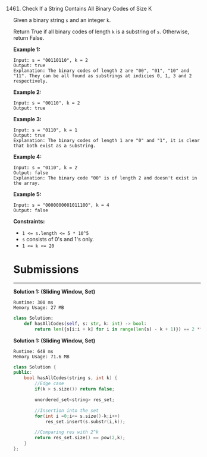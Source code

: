 1461. Check If a String Contains All Binary Codes of Size K

Given a binary string `s` and an integer `k`.

Return True if all binary codes of length `k` is a substring of `s`. Otherwise, return False.

 

**Example 1:**
```
Input: s = "00110110", k = 2
Output: true
Explanation: The binary codes of length 2 are "00", "01", "10" and "11". They can be all found as substrings at indicies 0, 1, 3 and 2 respectively.
```

**Example 2:**
```
Input: s = "00110", k = 2
Output: true
```

**Example 3:**
```
Input: s = "0110", k = 1
Output: true
Explanation: The binary codes of length 1 are "0" and "1", it is clear that both exist as a substring. 
```

**Example 4:**
```
Input: s = "0110", k = 2
Output: false
Explanation: The binary code "00" is of length 2 and doesn't exist in the array.
```

**Example 5:**
```
Input: s = "0000000001011100", k = 4
Output: false
```

**Constraints:**

* `1 <= s.length <= 5 * 10^5`
* `s` consists of 0's and 1's only.
* `1 <= k <= 20`

# Submissions
---
**Solution 1: (Sliding Window, Set)**
```
Runtime: 300 ms
Memory Usage: 27 MB
```
```python
class Solution:
    def hasAllCodes(self, s: str, k: int) -> bool:
        return len({s[i:i + k] for i in range(len(s) - k + 1)}) == 2 ** k
```

**Solution 1: (Sliding Window, Set)**
```
Runtime: 648 ms
Memory Usage: 71.6 MB
```
```c++
class Solution {
public:
    bool hasAllCodes(string s, int k) {
        //Edge case
        if(k > s.size()) return false;

        unordered_set<string> res_set;

        //Insertion into the set
        for(int i =0;i<= s.size()-k;i++)
            res_set.insert(s.substr(i,k));

        //Comparing res with 2^k
        return res_set.size() == pow(2,k);
    }
};
```
